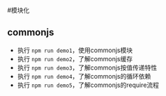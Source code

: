 #模块化
## commonjs
- 执行 `npm run demo1`，使用commonjs模块
- 执行 `npm run demo2`，了解commonjs缓存
- 执行 `npm run demo3`，了解commonjs按值传递特性
- 执行 `npm run demo4`，了解commonjs的循环依赖
- 执行 `npm run demo5`，了解commonjs的require流程